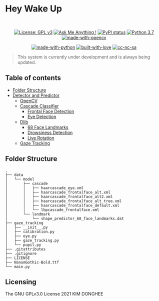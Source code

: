 # Hey Wake Up

<br />

<div align="center">

[![License: GPL v3](https://img.shields.io/badge/License-GPLv3-blue.svg)](https://www.gnu.org/licenses/gpl-3.0)
[![Ask Me Anything !](https://img.shields.io/badge/Ask%20me-anything-1abc9c.svg)](https://github.com/DEVHEE/Hey-Wake-Up)
[![PyPI status](https://img.shields.io/pypi/status/ansicolortags.svg)]()
[![Python 3.7](https://img.shields.io/badge/python-3.7-blue.svg)](https://www.python.org/downloads/release/python-370/)
[![made-with-opencv](http://img.shields.io/badge/OpenCV-5c3ee8?style=square&logo=OpenCV&logoColor=white)]()

[![made-with-python](http://ForTheBadge.com/images/badges/made-with-python.svg)](https://www.python.org/)
[![built-with-love](http://ForTheBadge.com/images/badges/built-with-love.svg)](https://GitHub.com/DEVHEE/)
[![cc-nc-sa](http://ForTheBadge.com/images/badges/cc-nc-sa.svg)](https://creativecommons.org/licenses/by-nc-sa/4.0)

</div>

> This system is currently under development and is always being updated.

## Table of contents

-   [Folder Structure](#folder-structure)
-   [Detector and Predictor](#detector-and-predictor)
    -   [OpenCV](#opencv)
    -   [Cascade Classifier](#cascade-classifier)
        -   [Frontal Face Detection](#frontal-face-detection)
        -   [Eye Detection](#eye-detection)
    -   [Dlib](#dlib)
        -   [68 Face Landmarks](#68-face-landmarks)
        -   [Drowsiness Detection](#drowsiness-detection)
        -   [Live Rotation](#live-rotation)
    -   [Gaze Tracking](#gaze-tracking)

## Folder Structure

    .
    ├── data
    │   └── model
    │       ├── cascade
    │       │   ├── haarcascade_eye.xml
    │       │   ├── haarcascade_frontalface_alt.xml
    │       │   ├── haarcascade_frontalface_alt2.xml
    │       │   ├── haarcascade_frontalface_alt_tree.xml
    │       │   ├── haarcascade_frontalface_default.xml
    │       │   └── lbpcascade_frontalface.xml
    │       └── landmark
    │           └── shape_predictor_68_face_landmarks.dat
    ├── gaze_tracking
    │   ├── __init__.py
    │   ├── calibration.py
    │   ├── eye.py
    │   ├── gaze_tracking.py
    │   └── pupil.py
    ├── .gitattributes
    ├── .gitignore
    ├── LICENSE
    ├── NanumGothic-Bold.ttf
    └── main.py

## Licensing

The GNU GPLv3.0 License 2021 KIM DONGHEE
